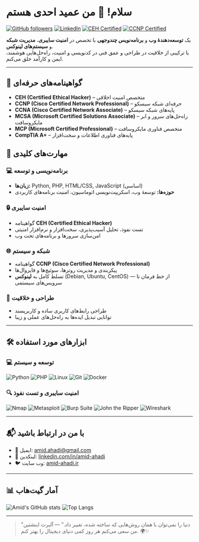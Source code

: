 # سلام! 👋 من عميد احدی هستم

[![GitHub followers](https://img.shields.io/github/followers/amid-ahadi?style=social)](https://github.com/amid-ahadi)
[![LinkedIn](https://img.shields.io/badge/LinkedIn-%230077B5.svg?logo=linkedin&logoColor=white)](https://www.linkedin.com/in/amid-ahadi-b9359514a/)
[![CEH Certified](https://img.shields.io/badge/CEH-Certified-%230056D6?logo=certification)](https://www.eccouncil.org/)
[![CCNP Certified](https://img.shields.io/badge/CCNP-Certified-%230056D6?logo=cisco)](https://www.cisco.com/)

یک **توسعه‌دهندهٔ وب** و **برنامه‌نویس چندوجهی** با تخصص در **امنیت سایبری**، **مدیریت شبکه** و **سیستم‌های لینوکس**.  
با ترکیبی از خلاقیت در طراحی و عمق فنی در کدنویسی و امنیت، راه‌حل‌هایی هوشمند، ایمن و کارآمد خلق می‌کنم.

---

## 📜 گواهینامه‌های حرفه‌ای

- **CEH (Certified Ethical Hacker)** – متخصص امنیت اخلاقی  
- **CCNP (Cisco Certified Network Professional)** – حرفه‌ای شبکه سیسکو  
- **CCNA (Cisco Certified Network Associate)** – پایه‌های شبکه سیسکو  
- **MCSA (Microsoft Certified Solutions Associate)** – راه‌حل‌های سرور و ابر مایکروسافت  
- **MCP (Microsoft Certified Professional)** – متخصص فناوری مایکروسافت  
- **CompTIA A+** – پایه‌های فناوری اطلاعات و سخت‌افزار  



## 🧠 مهارت‌های کلیدی

### 💻 برنامه‌نویسی و توسعه
- **زبان‌ها:** Python, PHP, HTML/CSS, JavaScript (اساسی)
- **حوزه‌ها:** توسعهٔ وب، اسکریپت‌نویسی اتوماسیون، امنیت برنامه‌های کاربردی

### 🔒 امنیت سایبری
- گواهینامه **CEH (Certified Ethical Hacker)**
- تست نفوذ، تحلیل آسیب‌پذیری، سخت‌افزار و نرم‌افزار امنیتی
- امن‌سازی سرورها و برنامه‌های تحت وب

### 🌐 شبکه و سیستم
- گواهینامه **CCNP (Cisco Certified Network Professional)**
- پیکربندی و مدیریت روترها، سوئیچ‌ها و فایروال‌ها
- تسلط کامل به **لینوکس** (Debian, Ubuntu, CentOS) — از خط فرمان تا سرویس‌های سیستمی

### 🎨 طراحی و خلاقیت
- طراحی رابط‌های کاربری ساده و کاربرپسند
- توانایی تبدیل ایده‌ها به راه‌حل‌های عملی و زیبا

---
## 🛠️ ابزارهای مورد استفاده

### 💻 توسعه و سیستم
![Python](https://img.shields.io/badge/Python-3776AB?logo=python&logoColor=white)
![PHP](https://img.shields.io/badge/PHP-777BB4?logo=php&logoColor=white)
![Linux](https://img.shields.io/badge/Linux-FCC624?logo=linux&logoColor=black)
![Git](https://img.shields.io/badge/Git-F05032?logo=git&logoColor=white)
![Docker](https://img.shields.io/badge/Docker-2496ED?logo=docker&logoColor=white)

### 🔍 امنیت سایبری و تست نفوذ
![Nmap](https://img.shields.io/badge/Nmap-0077B5?logo=nmap&logoColor=white)
![Metasploit](https://img.shields.io/badge/Metasploit-000000?logo=metasploit&logoColor=white)
![Burp Suite](https://img.shields.io/badge/Burp_Suite-FF6633?logo=burpsuite&logoColor=white)
![John the Ripper](https://img.shields.io/badge/John_the_Ripper-1A1A1A?logo=johntheripper&logoColor=white)
![Wireshark](https://img.shields.io/badge/Wireshark-1679A7?logo=wireshark&logoColor=white)

---

## 📬 با من در ارتباط باشید

- 📧 ایمیل: [amid.ahadi@gmail.com](mailto:amid.ahadi@gmail.com)
- 💼 لینکدین: [linkedin.com/in/amid-ahadi](https://www.linkedin.com/in/amid-ahadi-b9359514a/)
- 🐦 وب سايت: [amid-ahadi.ir](https://amid-ahadi.ir)

---

## 📊 آمار گیت‌هاب

![Amid's GitHub stats](https://github-readme-stats.vercel.app/api?username=amid-ahadi&show_icons=true&theme=radical)
![Top Langs](https://github-readme-stats.vercel.app/api/top-langs/?username=amid-ahadi&layout=compact&theme=radical)

---

> "دنیا را نمی‌توان با همان روش‌هایی که ساخته شده، تغییر داد." — آلبرت اینشتین  
> من سعی می‌کنم هر روز کمی دنیای دیجیتال را بهتر کنم. 🌍✨
